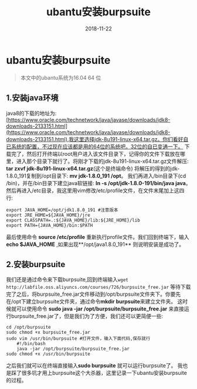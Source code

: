 ﻿---
layout: post
title: "ubantu安装burpsuite"
date: 2018-11-22
description: "burpsuite"
tag: burpsuite

---
# ubantu安装burpsuite
> 本文中的ubantu系统为16.04 64 位
## 1.安装java环境
java8的下载的地址为:[https://www.oracle.com/technetwork/java/javase/downloads/jdk8-downloads-2133151.html](https://www.oracle.com/technetwork/java/javase/downloads/jdk8-downloads-2133151.html),我这里选择jdk-8u191-linux-x64.tar.gz。你们看好自已系统的配置，不过现在应该都是用的64位的系统吧，32位的自已变通一下。
下载完了，然后打开终端以root用户进入该文件目录下，记得你的文件下载放在哪里，进入那个目录下就行了。将刚才下载的jdk-8u191-linux-x64.tar.gz文件解压: **tar zxvf jdk-8u191-linux-x64.tar.gz**(这个是终端命令)
将解压的得到的jdk-1.8.0_191复制到/opt目录下: **mv jdk-1.8.0_191 /opt**。
我们再进入/bin目录下(cd /bin)，并在/bin目录下建立java软链接: **ln -s /opt/jdk-1.8.0-191/bin/java java**。
然后再进入/etc目录，我这里用vim修改/etc/profile文件，在文件末尾加上这四行:
```
export JAVA_HOME=/opt/jdk1.8.0_191 #注意版本
export JRE_HOME=${JAVA_HOME}/jre
export CLASSPATH=.:${JAVA_HOME}/lib:${JRE_HOME}/lib
export PATH={JAVA_HOME}/bin:$PATH
```
最后使用命令 **source /etc/profile** 重新执行profile文件。我们回到终端下，输入**echo $JAVA_HOME** ,如果出现**/opt/java1.8.0_191** 则说明安装是成功了。
## 2.安装burpsuite
我们还是通过命令来下载burpsuite,回到终端输入`wget http://labfile.oss.aliyuncs.com/courses/726/burpsuite_free.jar`
等待下载完了之后，将burpsuite_free.jar文件移动到/opt/burpsuite文件夹下。你要先在/opt下建立burpsuite文件夹，通过命令**mkdir burpsuite**来建立文件夹。
这时候就可以使用命令 **sudo java -jar /opt/burpsuite/burpsuite_free.jar** 来直接运行burpsuite_free.jar了，但是我们为了方便，我们还可以更简便一些:
```
cd /opt/burpsuite
sudo chmod +x burpsuite_free.jar
sudo vim /usr/bin/burpsuite #打开文件，输入下面代码,保存就行
    #!/bin/bash
    java -jar /opt/burpsuite/burpsuite_free.jar 
sudo chmod +x /usr/bin/burpsuite

```
之后我们就可以在终端直接输入**sudo burpsuite** 就可以运行burpsuite了。
我也是踩了很多坑才用上burpsuite这个大杀器，这里记录一下ubantu安装burpsuite的过程。